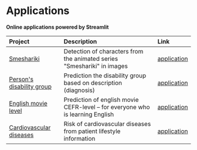 # Applications

**Online applications powered by Streamlit**

| Project               | Description           | Link          |
|:----------------------|:----------------------|:--------------|
| [Smeshariki](https://github.com/Nanobelka/Smeshariki_detection_demo) | Detection of characters from the animated series "Smeshariki" in images | [application](https://smeshariki-detection.streamlit.app/) |
| [Person's disability group](https://github.com/Nanobelka/disability_group_demo) | Prediction the disability group based on description (diagnosis) | [application](https://disability-group.streamlit.app/) |
| [English movie level](https://github.com/Nanobelka/english_subtitles_level) | Prediction of english movie CEFR-level – for everyone who is learning English | [application](https://movie-level.streamlit.app/) |
| [Cardiovascular diseases](https://github.com/Nanobelka/cardiovascular_disease_prediction) | Risk of cardiovascular diseases from patient lifestyle information | [application](https://cardiovascular-disease-prediction.streamlit.app/) |

